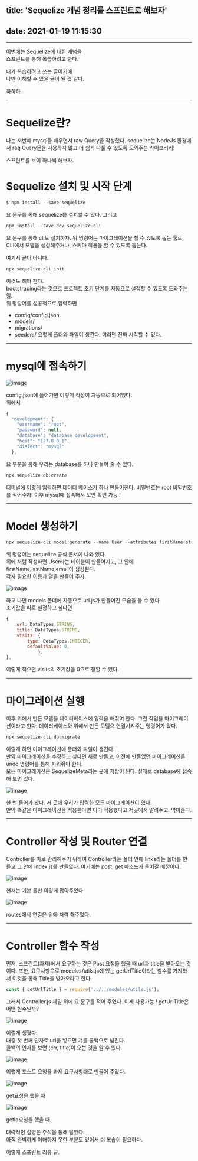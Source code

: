 ## **title: 'Sequelize 개념 정리를 스프린트로 해보자'**

## **date: 2021-01-19 11:15:30**

---

이번에는 Sequelize에 대한 개념을  
스프린트를 통해 복습하려고 한다.

내가 복습하려고 쓰는 글이기에  
나만 이해할 수 있을 글이 될 것 같다.

하하하

---

# **Sequelize란?**

나는 저번에 mysql을 배우면서 raw Query을 작성했다.
sequelize는 NodeJs 환경에서 raq Query문을 사용하지 않고 더 쉽게 다룰 수 있도록 도와주는 라이브러리!

스프린트를 보여 하나씩 해보자.

# **Sequelize 설치 및 시작 단계**

```js
$ npm install --save sequelize
```

요 문구를 통해 sequelize를 설치할 수 있다.
그리고

```js
npm install --save-dev sequelize-cli
```

요 문구를 통해 cli도 설치하자.
위 명령어는 마이그레이션을 할 수 있도록 돕는 툴로, CLI에서 모델을 생성해주거나, 스키마 적용을 할 수 있도록 돕는다.

여기서 끝이 아니다.

```js
npx sequelize-cli init
```

이것도 해야 한다.  
bootstraping라는 것으로 프로젝트 초기 단계를 자동으로 설정할 수 있도록 도와주는 일.  
위 명렁어를 성공적으로 입력하면

- config/config.json
- models/
- migrations/
- seeders/
  요렇게 폴더와 파일이 생긴다. 이러면 진짜 시작할 수 있다.

---

# **mysql에 접속하기**

![image](/assets/img/sample/seq1.png)

config.json에 들어가면 이렇게 작성이 자동으로 되어있다.  
위에서

```js
{
  "development": {
    "username": "root",
    "password": null,
    "database": "database_development",
    "host": "127.0.0.1",
    "dialect": "mysql"
  },
```

요 부분을 통해 우리는 database를 하나 만들어 줄 수 있다.

```js
npx sequelize db:create
```

터미널에 이렇게 입력하면 데이터 베이스가 하나 만들어진다. 비밀번호는 root 비밀번호를 적어주자!
이후 mysql에 접속해서 보면 확인 가능 !

---

# **Model 생성하기**

```js
npx sequelize-cli model:generate --name User --attributes firstName:string,lastName:string,email:string
```

위 명령어는 sequelize 공식 문서에 나와 있다.  
위에 처럼 작성하면 User라는 테이블이 만들어지고, 그 안에 firstName,lastName,email이 생성된다.  
각자 필요한 이름과 열을 만들어 주자.

![image](/assets/img/sample/seq2.png)

하고 나면 models 폴더에 자동으로 url.js가 만들어진 모습을 볼 수 있다.  
초기값을 따로 설정하고 싶다면

```js
{
	url: DataTypes.STRING,
	title: DataTypes.STRING,
	visits: {
	    type: DataTypes.INTEGER,
	    defaultValue: 0,
			},
},
```

이렇게 적으면 visits의 초기값을 0으로 정할 수 있다.

---

# **마이그레이션 실행**

이후 위에서 만든 모델을 데이터베이스에 입력을 해줘여 한다. 그런 작업을 마이그레이션이라고 한다.
데이터베이스와 위에서 만든 모델으 연결시켜주는 명령어가 있다.

```js
npx sequelize-cli db:migrate
```

이렇게 하면 마이그레이션에 폴더와 파일이 생긴다.  
만약 마이그레이션을 수정하고 싶다면 새로 만들고, 이전에 만들었던 마이그레이션을 undo 명령어를 통해 지워줘야 한다.  
모든 마이그레이션은 SequelizeMeta라는 곳에 저장이 된다. 실제로 database에 접속해 보면 있다.

![image](/assets/img/sample/seq3.png)

한 번 들어가 봤다.
저 곳에 우리가 입력한 모든 마이그레이션이 있다.  
만약 똑같은 마이그레이션을 적용한다면 이미 적용했다고 저곳에서 알려주고, 막아준다.

---

# **Controller 작성 및 Router 연결**

Controller를 따로 관리해주기 위하여 Controller라는 폴더 안에 links라는 폴더를 만들고 그 안에 index.js를 만들었다.
여기에는 post, get 메소드가 들어갈 예정이다.

![image](/assets/img/sample/seq4.png)

현재는 기본 틀만 이렇게 잡아주었다.

![image](/assets/img/sample/seq5.png)

routes에서 연결은 위에 처럼 해주었다.

---

# **Controller 함수 작성**

먼저, 스프린트(과제)에서 요구하는 것은 Post 요청을 했을 때 url과 title을 받아오는 것이다.
또한, 요구사항으로 modules/utils.js에 있는 getUrlTitle이라는 함수를 가져와서 이것을 통해 Title을 받아오라고 한다.

```js
const { getUrlTitle } = require('../../modules/utils.js');
```

그래서 Controller.js 제일 위에 요 문구를 적어 주었다. 이제 사용가능 !
getUrlTitle은 어떤 함수일까?

![image](/assets/img/sample/seq6.png)

이렇게 생겼다.  
대충 첫 번째 인자로 url을 넣으면 걔를 콜백으로 넘긴다.  
콜백의 인자를 보면 (err, title)이 오는 것을 알 수 있다.

![image](/assets/img/sample/seq7.png)

이렇게 포스트 요청을 과제 요구사항대로 만들어 주었다.

![image](/assets/img/sample/seq8.png)

get요청을 했을 때

![image](/assets/img/sample/seq9.png)

getId요청을 했을 때.

대략적인 설명은 주석을 통해 달았다.  
아직 완벽하게 이해하지 못한 부분도 있어서 더 복습이 필요하다.

이렇게 스프린트 리뷰 끝.
